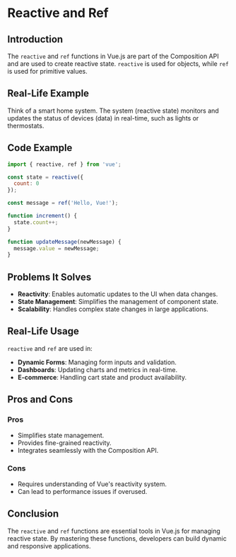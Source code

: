 # Reactive and Ref

## Introduction
The `reactive` and `ref` functions in Vue.js are part of the Composition API and are used to create reactive state. `reactive` is used for objects, while `ref` is used for primitive values.

## Real-Life Example
Think of a smart home system. The system (reactive state) monitors and updates the status of devices (data) in real-time, such as lights or thermostats.

## Code Example
```javascript
import { reactive, ref } from 'vue';

const state = reactive({
  count: 0
});

const message = ref('Hello, Vue!');

function increment() {
  state.count++;
}

function updateMessage(newMessage) {
  message.value = newMessage;
}
```

## Problems It Solves
- **Reactivity**: Enables automatic updates to the UI when data changes.
- **State Management**: Simplifies the management of component state.
- **Scalability**: Handles complex state changes in large applications.

## Real-Life Usage
`reactive` and `ref` are used in:
- **Dynamic Forms**: Managing form inputs and validation.
- **Dashboards**: Updating charts and metrics in real-time.
- **E-commerce**: Handling cart state and product availability.

## Pros and Cons
### Pros
- Simplifies state management.
- Provides fine-grained reactivity.
- Integrates seamlessly with the Composition API.

### Cons
- Requires understanding of Vue's reactivity system.
- Can lead to performance issues if overused.

## Conclusion
The `reactive` and `ref` functions are essential tools in Vue.js for managing reactive state. By mastering these functions, developers can build dynamic and responsive applications.
